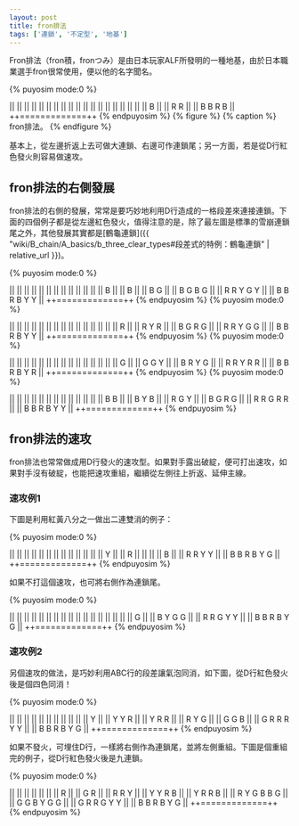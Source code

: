 ```yaml
---
layout: post
title: fron排法
tags: ['連鎖', '不定型', '地基']
---
```


Fron排法（fron積，fronつみ）是由日本玩家ALF所發明的一種地基，由於日本職業選手fron很常使用，便以他的名字聞名。

{% puyosim mode:0 %}
                 
||             ||
||             ||
||             ||
||             ||
||             ||
||             ||
||             ||
||             ||
||             ||
||     B       ||
||   R R       ||
|| B B R B     ||
++=============++
{% endpuyosim %}
{% figure %}
{% caption %}
fron排法。
{% endfigure %}

基本上，從左邊折返上去可做大連鎖、右邊可作連鎖尾；另一方面，若是從D行紅色發火則容易做速攻。

## fron排法的右側發展

fron排法的右側的發展，常常是要巧妙地利用D行造成的一格段差來連接連鎖。下面的四個例子都是從左邊紅色發火，值得注意的是，除了最左圖是標準的雪崩連鎖尾之外，其他發展其實都是[鶴龜連鎖]({{ "wiki/B_chain/A_basics/b_three_clear_types#段差式的特例：鶴龜連鎖" | relative_url }})。

{% puyosim mode:0 %}
                 
||             ||
||             ||
||             ||
||             ||
||             ||
||             ||
||           B ||
||           B ||
||       B   G ||
||     B G B G ||
||   R R Y G Y ||
|| B B R B Y Y ||
++=============++
{% endpuyosim %}
{% puyosim mode:0 %}
                 
||             ||
||             ||
||             ||
||             ||
||             ||
||             ||
||             ||
||           R ||
||       R Y R ||
||     B G R G ||
||   R R Y G G ||
|| B B R B Y Y ||
++=============++
{% endpuyosim %}
{% puyosim mode:0 %}
                 
||             ||
||             ||
||             ||
||             ||
||             ||
||             ||
||             ||
||           G ||
||       G G Y ||
||     B R Y G ||
||   R R Y R R ||
|| B B R B Y R ||
++=============++
{% endpuyosim %}
{% puyosim mode:0 %}
                 
||             ||
||             ||
||             ||
||             ||
||             ||
||             ||
||         B B ||
||       B Y B ||
||       R G Y ||
||     B G R G ||
||   R R G R R ||
|| B B R B Y Y ||
++=============++
{% endpuyosim %}

## fron排法的速攻

fron排法也常常做成用D行發火的速攻型。如果對手露出破綻，便可打出速攻，如果對手沒有破綻，也能把速攻重組，繼續從左側往上折返、延伸主線。

### 速攻例1

下圖是利用紅黃八分之一做出二連雙消的例子：

{% puyosim mode:0 %}
                 
||             ||
||             ||
||             ||
||             ||
||             ||
||             ||
||       Y     ||
||       R     ||
||             ||
||     B       ||
||   R R   Y Y ||
|| B B R B Y G ||
++=============++
{% endpuyosim %}

如果不打這個速攻，也可將右側作為連鎖尾。

{% puyosim mode:0 %}
                 
||             ||
||             ||
||             ||
||             ||
||             ||
||             ||
||             ||
||             ||
||           G ||
||     B Y G G ||
||   R R G Y Y ||
|| B B R B Y G ||
++=============++
{% endpuyosim %}

### 速攻例2

另個速攻的做法，是巧妙利用ABC行的段差讓氣泡同消，如下圖，從D行紅色發火後是個四色同消！

{% puyosim mode:0 %}
                 
||             ||
||             ||
||             ||
||             ||
||             ||
||     Y       ||
|| Y Y R       ||
|| Y R R       ||
|| R Y G       ||
|| G G B       ||
|| G R R R Y Y ||
|| B B R B Y G ||
++=============++
{% endpuyosim %}

如果不發火，可埋住D行，一樣將右側作為連鎖尾，並將左側重組。下圖是個重組完的例子，從D行紅色發火後是九連鎖。

{% puyosim mode:0 %}
                 
||             ||
||             ||
||             ||
|| R           ||
|| G R         ||
|| R R Y       ||
|| Y Y R     B ||
|| Y R R     B ||
|| R Y G B B G ||
|| G G B Y G G ||
|| G R R G Y Y ||
|| B B R B Y G ||
++=============++
{% endpuyosim %}
